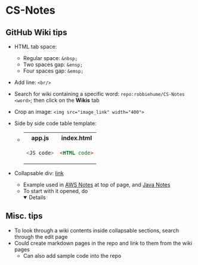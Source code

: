 # CS-Notes


## GitHub Wiki tips
* HTML tab space: 
    * Regular space: `&nbsp;`
    * Two spaces gap: `&ensp;`
    * Four spaces gap: `&emsp;`
* Add line: `<br/>` 
* Search for wiki containing a specific word: `repo:robbiehume/CS-Notes <word>`; then click on the **Wikis** tab
* Crop an image: `<img src="image_link" width="400">`

* Side by side code table template:
    * <table><tr>
          <th>app.js</th>
          <th>index.html</th>
      </tr><tr><td>

      ```javascript 
      <JS code>
      ```
      </td><td>

      ```html 
      <HTML code>
      ```
      </td></tr></table>

* Collapsable div: [link](https://gist.github.com/pierrejoubert73/902cc94d79424356a8d20be2b382e1ab)
  * Example used in [AWS Notes](https://github.com/robbiehume/CS-Notes/wiki/AWS) at top of page, and [Java Notes](https://github.com/robbiehume/CS-Notes/wiki/Java#-strings-)
  * To start with it opened, do <details open="">
  
  
## Misc. tips
* To look through a wiki contents inside collapsable sections, search through the edit page
* Could create markdown pages in the repo and link to them from the wiki pages 
  * Can also add sample code into the repo 
